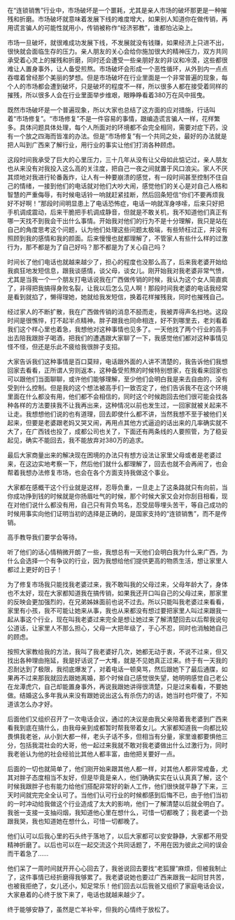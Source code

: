 在“连锁销售”行业中，市场破坏是一个噩耗，尤其是亲人市场的破坏那更是一种摧残和折磨。市场破坏就意味着发展下线的难度增大，如果别人知道你在做传销，再用谎言骗人的可能性就用小，传销被称作“经济邪教”，谁都怕沾染上。

市场一旦破坏，就很难成功发展下线，不发展就没有钱赚，如果经济上只进不出，很快就会面临生存的压力。亲人朋友的关心会给你施加很大的精神压力，双方共同承受着心灵上的摧残和折磨，同时还会遭受一些亲朋好友的非议和冷漠，这些都很难让人置身事外，让人备受煎熬。市场破坏会形成一个恶性循环，从外到内一点点吞噬着曾经那个美丽的梦想。但是市场破坏在行业里面是一个非常普遍的现象，每个人的市场都会遭到破坏，只是破坏的程度不一样，所以很多人都在接受着同样的摧残，所以很多人会在行业里面举步维艰，眼睁睁看着380万在风中摇曳。

既然市场破坏是一个普遍现象，所以大家也总结了这方面的应对措施，行话叫着“市场修复”。“市场修复”不是一件容易的事情，跟编造谎言骗人一样，花样繁多。具体问题具体处理，每个人所面对的环境都不会完全相同，需要对症下药，没有一个放之四海而皆准的办法。但是“市场修复”有一个共同之处，最好的办法就是把人叫到广西来了解行业，用行业的事实让他们打消各种顾虑。

这段时间我承受了巨大的心里压力，三十几年从没有让父母如此惦记过，亲人朋友也从来没有对我投入这么高的关注度，把自己一夜之间就置于风口浪尖。家人不厌其烦地对我进行轮番轰炸，让人有一种要崩溃的感觉，有一段时间甚至控制不住自己的情绪，一接到他们的电话就对他们大吵大闹，感觉他们的关心是对自己人格和智慧的严重侮辱，有时候电话铃一响就赶紧挂断，然后回条短信“你们不要再烦我好不好啊！”那段时间明显患上了电话恐怖症，电话一响就浑身哆嗦，后来只好把手机调成震动，后来干脆把手机调成静音，但就是不敢关机，我不知道他们真正有哪一天找不到我会干出什么事情。开始我对他们的行为不是十分理解，我只是站在自己的角度思考这个问题，认为他们处理这些问题太极端，有些矫枉过正，并没有照顾到我的感情和我的颜面。后来慢慢也就都理解了，不管家人有些什么样的过激行为，那不都是为了自己好吗？那不都是为了关心自己吗？

时间长了他们电话也就越来越少了，担心的程度也没那么高了，后来我老婆开始给我疯狂地发短信息，跟我谈感情，谈父母，谈女儿。刚开始我对我老婆非常气愤，尤其是当我一个一个朋友打电话说我在广西做传销的时候，我认为这个女人简直疯了，非得把我搞得身败名裂，让我以后怎么见人啊！那段时间我老婆的电话我经常是看到就掐了，懒得理她，她就给我发短信，换着花样摧残我，同时也摧残自己。

经过家人的不断扩散，我在广西做传销的消息不胫而走，我被弄得声名扫地。这段时间是很憔悴，打不起半点精神。胖子跟我也同命相连，好不到哪里去，老刘看着我们这个样心里也着急，我想他对这种事情也见多了。一天他找了两个行业的高手出去陪我跟胖子喝酒，把我们的遭遇跟大家聊了一下，我感觉他们都对这种事情见怪不怪，但还是乐此不疲给我很胖子支招。

大家告诉我们这种事情是百口莫辩，电话跟外面的人讲不清楚的，我告诉他们我想回家去看看，正所谓人穷则返本，这种备受煎熬的时候特别想家，在我看来回家也可以跟他们当面聊聊，或许他们能够理解，至少他们会明白我是来去自由的，没有受到什么控制。但是我的这个想法被高手们一致否定了，他们告诉我不在这个环境里面在什么都没有用，他们都不会相信的，同时这个时候跑回去他们很可能会找各种各样的方法要挟我不让我再出来，这种情况以前也发生过，一回家就被关起来不让走。我想想他们说的也有道理，回去即使什么都不讲，当然我想不至于被他们关起来，但要是老婆跟老妈又哭又闹，再用点其他方式逼迫的话出来的几率确实就不大了，在广西钱也投了，成都公司也关了，下面还有两条线的人要照管，为了稳妥起见，确实不能回去，我不能放弃对380万的追求。

最后大家商量出来的解决现在困境的办法只有想方设法让家里父母或者是老婆过来，在这边实地考察一下，然后他们就什么都理解了，回去也就不会再闹了，也会帮着我想办法修复市场，也会在各个方面支持我做这个事业。

大家都在感概干这个行业就是这样，忍辱负重，一旦走上了这条路就只有向前，当你成功挣到钱的时候就是你扬眉吐气的时候，那个时候大家又会对你刮目相看，现在对他们说什么都没有用，自己只有背负骂名，忍受屈辱埋头苦干，等自己成功的时候用事实向他们证明当初的选择是正确的，是国家支持的“连锁销售”，而不是传销。

高手教导我们要学会等待。

听了他们的话心情稍微开朗了一些，我想总有一天他们会明白我为什么来广西，为什么会选择一个有争议的行业，因为我想给他们提供更高的物质生活，想让家里人都过上更好的日子！

为了修复市场我只能找我老婆过来，我不敢叫我的父母过来，父母年龄大了，身体也不太好，现在大家都知道我在搞传销，如果我还开口叫自己的父母过来，那家里的反映会更加强烈的，在兄弟姊妹面前也说不过去。所以只能叫我老婆过来看看，家里有小孩，我不可能让她来从事，我也从来都没有想过要把家里人叫过来跟我一起从事这个行业，现在叫我老婆过来完全是想让她过来了解清楚回去以后帮我说句公道话，让家里人不那么担心，父母一大把年级了，于心不忍，同时也消触她自己的顾虑。

按照大家教给我的方法，我叫了我老婆好几次，她都无动于衷，不说不过来，但又找出各种理由拖延，我是好话说了一大堆，就是不见她真正过来。终于有一天我的忍耐达到了极限，我彻底爆发了，对着电话一顿臭骂，然后跟她下了最后通牒，如果再不过来那我就回去跟她离婚，那个时候自己感觉很失望，她明明感觉自己老公在龙潭虎穴，自己却能置身事外，再说我跟她讲得很清楚，只是过来看看，不要她做。结婚这么多年我从来没有跟她说出这么有杀伤力的话，她当时也吓傻了，不知道该怎么办才好。

后面他们又组织召开了一次电话会议，通过的决议是由我父亲陪着我老婆到广西来看我到底在搞什么，由我母亲到成都暂时帮我带着女儿。大家都知道我一向都比较畏惧我老爸，从小到大都一样，老头子话不多，但相当有分量，家里谁都要惧他三分，包括我混社会的大哥，他一起过来我就不敢对我老婆做出什么过激行为，同时我老爸认为他的社会经验比其他人都丰富，由他把关要好一点。

后面的一切也就简单了，他们刚开始来跟其他人都一样，对其他人都非常戒备，尤其对胖子态度相当不友好，但是毕竟是亲人，他们确确实实在认认真真了解，这个时候我跟胖子也有能力给他们搭配非常好的新人工作，他们很快就平静了下来，三天时间就完完全全认可了。当他们认可行业的时候都感到后悔不已，由于他们当初的一时冲动给我做这个行业造成了太大的影响，他们一了解清楚以后就全明白了。我爸一支接一支抽闷烟，我知道他心里在想什么，可惜一切都晚了；我老婆一个劲跟我哭，我也知道她在想什么，可惜一切都晚了。

他们认可以后我心里的石头终于落地了，以后大家都可以安安静静，大家都不用受精神折磨了。以后也可以在一起交流这个共同话题了，不用在因为彼此之间的误会而干着急了……

他们呆了一周时间就开开心心回去了，我爸说回去要找“老狐狸”麻烦，但被我制止了，这件事情已经折磨得我够累了。我老婆说她也要过广西来跟我一起同甘共苦，也被我拒绝了，女儿还小，知足常乐！他们回去以后我爸又组织了家庭电话会议，大家悬着的心终于放下来了，电话也就越来越少了。

终于能够安静了，虽然是亡羊补牢，但我的心情终于放松了。
